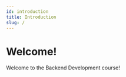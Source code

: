 ```yaml
---
id: introduction
title: Introduction
slug: /
---
```


# Welcome!

Welcome to the Backend Development course!
